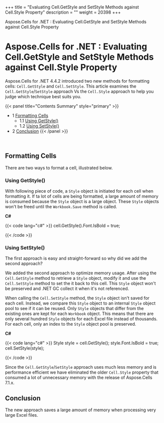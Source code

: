 +++
title = "Evaluating Cell.GetStyle and SetStyle Methods against Cell.Style Property" 
description = "" 
weight = 20398 
+++

Aspose.Cells for .NET : Evaluating Cell.GetStyle and SetStyle Methods against Cell.Style Property  

# Aspose.Cells for .NET : Evaluating Cell.GetStyle and SetStyle Methods against Cell.Style Property


Aspose.Cells for .NET 4.4.2 introduced two new methods for formatting cells: `Cell.GetStyle` and `Cell.SetStyle`. This article examines the `Cell.GetStyle`/`SetStyle` approach Vs the `Cell.Style` approach to help you judge which technique best suits you.

{{< panel title="Contents Summary" style="primary" >}}
*   1 [Formatting Cells](#EvaluatingCell.GetStyleandSetStyleMethodsagainstCell.StyleProperty-FormattingCells)
    *   1.1 [Using GetStyle()](#EvaluatingCell.GetStyleandSetStyleMethodsagainstCell.StyleProperty-UsingGetStyle())
    *   1.2 [Using SetStyle()](#EvaluatingCell.GetStyleandSetStyleMethodsagainstCell.StyleProperty-UsingSetStyle())
*   2 [Conclusion](#EvaluatingCell.GetStyleandSetStyleMethodsagainstCell.StyleProperty-Conclusion)
{{< /panel >}}
 

 

## Formatting Cells

There are two ways to format a cell, illustrated below.

### Using GetStyle()

With following piece of code, a `Style` object is initiated for each cell when formatting it. If ta lot of cells are being formatted, a large amount of memory is consumed because the `Style` object is a large object. These `Style` objects won't be freed until the `Workbook.Save` method is called.

**C#**

{{< code lang="c#" >}}
cell.GetStyle().Font.IsBold = true;
 
{{< /code >}}

### Using SetStyle()

The first approach is easy and straight-forward so why did we add the second approach?

We added the second approach to optimize memory usage. After using the `Cell.GetStyle` method to retrieve a `Style` object, modify it and use the `Cell.SetStyle` method to set the it back to this cell. This `Style` object won't be preserved and .NET GC collect it when it's not referenced.

When calling the `Cell.SetStyle` method, the `Style` object isn't saved for each cell. Instead, we compare this `Style` object to an internal `Style` object pool to see if it can be reused. Only `Style` objects that differ from the existing ones are kept for each `Workbook` object. This means that there are only several hundred `Style` objects for each Excel file instead of thousands. For each cell, only an index to the `Style` object pool is preserved.

**C#**

{{< code lang="c#" >}}
Style style = cell.GetStyle();
style.Font.IsBold = true;
cell.SetStyle(style);
 
{{< /code >}}

Since the `Cell.GetStyle`/`SetStyle` approach uses much less memory and is performance efficient we have eliminated the older `Cell.Style` property that consumed a lot of unnecessary memory with the release of Aspose.Cells 7.1.x.

## Conclusion

The new approach saves a large amount of memory when processing very large Excel files.

